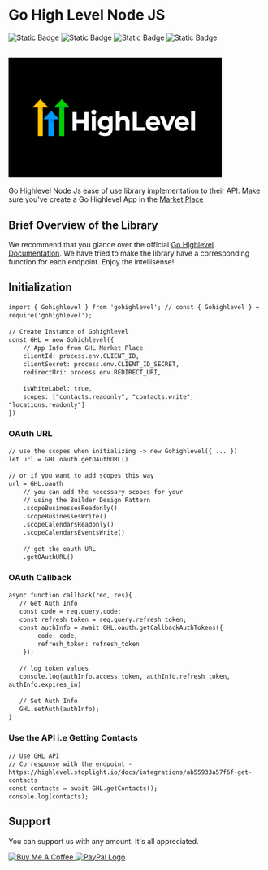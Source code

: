 # Go High Level Node JS

![Static Badge](https://img.shields.io/badge/m2kdevelopments-purple?style=plastic&logo=github&logoColor=purple&label=developer&link=https%3A%2F%2Fgithub.com%2Fm2kdevelopments)
![Static Badge](https://img.shields.io/badge/MIT-green?style=plastic&logo=license&logoColor=green&label=license)
![Static Badge](https://img.shields.io/badge/buy_me_a_coffee-yellow?style=plastic&logo=buymeacoffee&logoColor=yellow&label=support&link=https%3A%2F%2Fwww.buymeacoffee.com%2Fm2kdevelopments)
![Static Badge](https://img.shields.io/badge/paypal-blue?style=plastic&logo=paypal&logoColor=blue&label=support&link=https%3A%2F%2Fpaypal.me%2Fm2kdevelopment)
 
<br/>
<img src="./ghl.jpg" alt="Highlevel" width="420">
<br/>


Go Highlevel Node Js ease of use library implementation to their API. Make sure you've create a Go Highlevel App in the <a href="https://marketplace.gohighlevel.com/" target="_blank">Market Place</a>



## Brief Overview of the Library
We recommend that you glance over the official <a href="https://highlevel.stoplight.io/docs/integrations/0443d7d1a4bd0-overview" target="_blank">Go Highlevel Documentation</a>. We have tried to make the library have a corresponding function for each endpoint. Enjoy the intellisense!




## Initialization
```
import { Gohighlevel } from 'gohighlevel'; // const { Gohighlevel } = require('gohighlevel');

// Create Instance of Gohighlevel
const GHL = new Gohighlevel({
    // App Info from GHL Market Place
    clientId: process.env.CLIENT_ID,
    clientSecret: process.env.CLIENT_ID_SECRET,
    redirectUri: process.env.REDIRECT_URI,
    
    isWhiteLabel: true,
    scopes: ["contacts.readonly", "contacts.write", "locations.readonly"]
})
```



### OAuth URL
```
// use the scopes when initializing -> new Gohighlevel({ ... })
let url = GHL.oauth.getOAuthURL()
    
// or if you want to add scopes this way
url = GHL.oauth
    // you can add the necessary scopes for your 
    // using the Builder Design Pattern
    .scopeBusinessesReadonly()
    .scopeBusinessesWrite()
    .scopeCalendarsReadonly()
    .scopeCalendarsEventsWrite()

    // get the oauth URL
    .getOAuthURL()

```



### OAuth Callback
```
async function callback(req, res){
   // Get Auth Info
   const code = req.query.code;
   const refresh_token = req.query.refresh_token;
   const authInfo = await GHL.oauth.getCallbackAuthTokens({
        code: code,
        refresh_token: refresh_token
    });

   // log token values 
   console.log(authInfo.access_token, authInfo.refresh_token, authInfo.expires_in)
   
   // Set Auth Info
   GHL.setAuth(authInfo);
}
```


### Use the API i.e Getting Contacts
```
// Use GHL API
// Corresponse with the endpoint - https://highlevel.stoplight.io/docs/integrations/ab55933a57f6f-get-contacts
const contacts = await GHL.getContacts();
console.log(contacts);
```



## Support
You can support us with any amount. It's all appreciated.

<a href="https://www.buymeacoffee.com/m2kdevelopments" target="_blank">
    <img src="https://cdn.buymeacoffee.com/buttons/v2/default-yellow.png" alt="Buy Me A Coffee" style="height: 60px !important;width: 217px !important;" />
</a>

<a href="https://paypal.me/m2kdevelopment" target="_blank">
    <img src="https://www.paypalobjects.com/webstatic/mktg/logo/pp_cc_mark_111x69.jpg" alt="PayPal Logo" />
</a>

